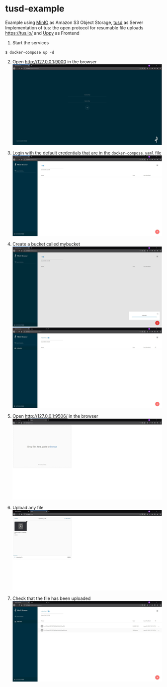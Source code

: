 # tusd-example
Example using [MinIO](https://min.io/) as Amazon S3 Object Storage, [tusd](https://github.com/tus/tusd) as Server Implementation of tus: the open protocol for resumable file uploads https://tus.io/ and [Uppy](https://uppy.io/) as Frontend

1. Start the services
```
$ docker-compose up -d
```

2. Open http://127.0.0.1:9000 in the browser
![1.jpg](images/1.jpg)

3. Login with the default credentials that are in the ```docker-compose.yaml``` file
![2.jpg](images/2.jpg)

4. Create a bucket called mybucket
![3.jpg](images/3.jpg)
![4.jpg](images/4.jpg)

5. Open http://127.0.0.1:9506/ in the browser
![5.jpg](images/5.jpg)

6. Upload any file
![6.jpg](images/6.jpg)

7. Check that the file has been uploaded
![7.jpg](images/7.jpg)